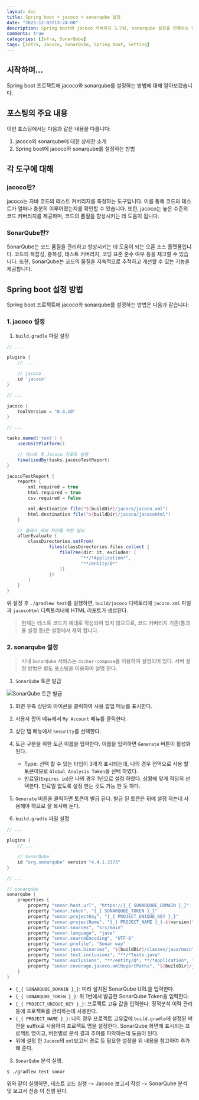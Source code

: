 ```yaml
---
layout: doc
title: Spring boot + jacoco + sonarqube 설정
date: "2023-12-03T13:24:00"
description: Spring boot에 jacoco 커버리지 도구와, sonarqube 설정을 진행하는 방법에 대해 알아본다.
comments: true
categories: [Infra, SonarQube]
tags: [Infra, Jacoco, SonarQube, Spring boot, Setting]
---
```


## 시작하며...

Spring boot 프로젝트에 jacoco와 sonarqube를 설정하는 방법에 대해 알아보겠습니다.

## 포스팅의 주요 내용

이번 포스팅에서는 다음과 같은 내용을 다룹니다:

1. jacoco와 sonarqube에 대한 상세한 소개
2. Spring boot에 jacoco와 sonarqube를 설정하는 방법

## 각 도구에 대해
### jacoco란?

jacoco는 자바 코드의 테스트 커버리지를 측정하는 도구입니다. 이를 통해 코드의 테스트가 얼마나 충분히 이루어졌는지를 확인할 수 있습니다. 또한, jacoco는 높은 수준의 코드 커버리지를 제공하며, 코드의 품질을 향상시키는 데 도움이 됩니다.

### SonarQube란?

SonarQube는 코드 품질을 관리하고 향상시키는 데 도움이 되는 오픈 소스 플랫폼입니다. 코드의 복잡성, 중복성, 테스트 커버리지, 코딩 표준 준수 여부 등을 체크할 수 있습니다. 또한, SonarQube는 코드의 품질을 지속적으로 추적하고 개선할 수 있는 기능을 제공합니다.

## Spring boot 설정 방법

Spring boot 프로젝트에 jacoco와 sonarqube를 설정하는 방법은 다음과 같습니다:

### 1. jacoco 설정
1. `build.gradle` 파일 설정

```gradle
// ...

plugins {
    // ...

    // jacoco
    id 'jacoco'
}

// ...

jacoco {
    toolVersion = "0.8.10"
}

// ...

tasks.named('test') {
    useJUnitPlatform()

    // 테스트 후 Jacoco 리포트 실행
    finalizedBy(tasks.jacocoTestReport)
}

jacocoTestReport {
    reports {
        xml.required = true
        html.required = true
        csv.required = false

        xml.destination file("${buildDir}/jacoco/jacoco.xml")
        html.destination file("${buildDir}/jacoco/jacocoHtml")
    }

    // 클래스 제외 처리를 위한 필터
    afterEvaluate {
        classDirectories.setFrom(
                files(classDirectories.files.collect {
                    fileTree(dir: it, excludes: [
                            "**/*Application*",
                            "**/entity/Q*"
                    ])
                })
        )
    }
}
```

위 설정 후 `./gradlew test`를 실행하면, `build/jacoco` 디렉토리에 `jacoco.xml` 파일과 `jacocoHtml` 디렉토리내에 HTML 리포트가 생성된다.

> 현재는 테스트 코드가 제대로 작성되어 있지 않으므로, 코드 커버리지 기준(통과율 설정 등)은 설정에서 제외 합니다.

### 2. sonarqube 설정

> 사내 `SonarQube` 서비스는 `docker-compose`를 이용하여 설정되어 있다. 서버 설정 방법은 별도 포스팅을 이용하여 설명 한다.

1. `SonarQube` 토큰 발급

![SonarQube 토큰 발급](/assets/img/post/infra/sonarqube/spring-boot-sonarqube-setting/001.png)
   1. 화면 우측 상단의 아이콘을 클릭하여 사용 팝업 메뉴를 표시한다.
   2. 사용자 팝어 메뉴에서 `My Account` 메뉴를 클릭한다.
   3. 상단 탭 메뉴에서 `Security`를 선택한다.
   4. 토큰 구분을 위한 토큰 이름을 입력한다. 이름을 입력하면 `Generate` 버튼이 활성화 된다.
      - Type: 선택 할 수 있는 타입이 3개가 표시되는데, 나의 경우 전역으로 사용 할 토큰이므로 `Global Analysis Token`을 선택 하였다.
      - 만료일(`Expires in`)은 나의 경우 1년으로 설정 하였다. 상황에 맞게 적당히 선택한다. 만료일 없도록 설정 한는 것도 가능 한 듯 하다.
   5. `Generate` 버튼을 클릭하면 토큰이 발급 된다. 발급 된 토큰은 뒤에 설정 하는데 사용해야 하므로 잘 복사해 둔다.

2. `build.gradle` 파일 설정

```gradle
// ...

plugins {
    // ...

    // SonarQube
    id "org.sonarqube" version "4.4.1.3373"
}

// ...

// sonarqube
sonarqube {
    properties {
        property "sonar.host.url", "https://{_{ SONARQUBE_DOMAIN }_}"
        property "sonar.token", "{_{ SONARQUBE_TOKEN }_}"
        property "sonar.projectKey", "{_{ PROJECT_UNIQUE_KEY }_}"
        property "sonar.projectName", "{_{ PROJECT_NAME }_}-${version}"
        property "sonar.sources", "src/main"
        property "sonar.language", "java"
        property "sonar.sourceEncoding", "UTF-8"
        property "sonar.profile", "Sonar way"
        property "sonar.java.binaries", "${buildDir}/classes/java/main"
        property "sonar.test.inclusions", "**/*Tests.java"
        property "sonar.exclusions", "**/entity/Q*, **/*Application*, **/*Tests*"
        property "sonar.coverage.jacoco.xmlReportPaths", "${buildDir}/jacoco/jacoco.xml"
    }
}
```

   - `{_{ SONARQUBE_DOMAIN }_}`: 미리 설치된 SonarQube URL을 입력한다.
   - `{_{ SONARQUBE_TOKEN }_}`: 위 1번에서 발급한 SonarQube Token을 입력한다.
   - `{_{ PROJECT_UNIQUE_KEY }_}`: 프로젝트 고유 값을 입력한다. 정적분석 이력 관리등에 프로젝트를 관리하는데 사용한다.
   - `{_{ PROJECT_NAME }_}`: 나의 경우 프로젝트 고유값에 `build.gradle`에 설정된 버전을 suffix로 사용하여 프로젝트 명을 설정한다. SonarQube 화면에 표시되는 프로젝트 명이고, 버전별로 분석 결과 추이를 파악하는데 도움이 된다.
   - 위에 설정 한 `Jacoco`의 `xml`보고서 경로 등 필요한 설정을 위 내용을 참고하여 추가해 준다.

3. `SonarQube` 분석 실행.

```shell
$ ./gradlew test sonar
```

위와 같이 실행하면, 테스트 코드 실행 -> Jacoco 보고서 작성 -> SonarQube 분석 및 보고서 전송 이 진행 된다.
